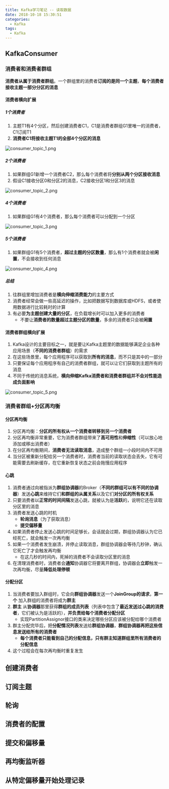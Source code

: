 ```yaml
---
title: Kafka学习笔记 -- 读取数据
date: 2018-10-18 15:30:51
categories:
  - Kafka
tags:
  - Kafka
---
```


## KafkaConsumer

### 消费者和消费者群组
**消费者从属于消费者群组**。一个群组里的消费者**订阅的是同一个主题**，**每个消费者接收主题一部分分区的消息**

#### 消费者横向扩展

##### 1个消费者
1. 主题T1有4个分区，然后创建消费者C1，C1是消费者群组G1里唯一的消费者，C1订阅T1
2. **消费者C1将接收主题T1的全部4个分区的消息**

![consumer_topic_1.png](http://pg67n0yz6.bkt.clouddn.com/consumer_topic_1.png?imageView2/2/w/300)

<!-- more -->

##### 2个消费者
1. 如果群组G1新增一个消费者C2，那么每个消费者将**分别从两个分区接收消息**
2. 假设C1接收分区0和分区2的消息，C2接收分区1和分区3的消息

![consumer_topic_2.png](http://pg67n0yz6.bkt.clouddn.com/consumer_topic_2.png?imageView2/2/w/300)

##### 4个消费者
1. 如果群组G1有4个消费者，那么每个消费者可以分配到一个分区

![consumer_topic_3.png](http://pg67n0yz6.bkt.clouddn.com/consumer_topic_3.png?imageView2/2/w/300)

##### 5个消费者
1. 如果群组G1有5个消费者，**超过主题的分区数量**，那么有1个消费者就会被**闲置**，不会接收到任何消息

![consumer_topic_4.png](http://pg67n0yz6.bkt.clouddn.com/consumer_topic_4.png?imageView2/2/w/300)

##### 总结
1. 往群组里增加消费者是**横向伸缩消费能力**的主要方式
2. 消费者经常会做一些高延迟的操作，比如把数据写到数据库或HDFS，或者使用数据进行比较耗时的计算
3. 有必要**为主题创建大量的分区**，在负载增长时可以加入更多的消费者
    - 不要让**消费者的数量超过主题分区的数量**，多余的消费者只会被**闲置**

#### 消费者群组横向扩展
1. Kafka设计的主要目标之一，就是要让Kafka主题里的数据能够满足企业各种应用场景（**不同的消费者群组**）的需求
2. 在这些场景里，每个应用程序可以获取到**所有的消息**，而不只是其中的一部分
3. 只要保证每个应用程序有自己的消费者群组，就可以让它们获取到主题所有的消息
4. 不同于传统的消息系统，**横向伸缩Kafka消费者和消费者群组并不会对性能造成负面影响**

![consumer_topic_5.png](http://pg67n0yz6.bkt.clouddn.com/consumer_topic_5.png?imageView2/2/w/300)

### 消费者群组+分区再均衡

#### 分区再均衡
1. 分区再均衡：**分区的所有权从一个消费者转移到另一个消费者**
2. 分区再均衡非常重要，它为消费者群组带来了**高可用性**和**伸缩性**（可以放心地添加或移出消费者）
3. 在分区再均衡期间，**消费者无法读取消息**，造成整个群组一小段时间内不可用
4. 当分区被重新分配给另一个消费者时，消费者当前的读取状态会丢失，它有可能需要去刷新缓存，在它重新恢复状态之前会拖慢应用程序

#### 心跳
1. 消费者通过向被指派为**群组协调器**的Broker（**不同的群组可以有不同的协调器**）发送**心跳**来维持它们**和群组的从属关系**以及它们**对分区的所有权关系**
2. 只要消费者以**正常的时间间隔**发送心跳，就被认为是**活跃**的，说明它还在读取分区里的消息
3. 消费者发送心跳的时机
    - **轮询消息**（为了获取消息）
    - **提交偏移量**
4. 如果消费者停止发送心跳的时间足够长，会话就会过期，群组协调器认为它已经死亡，就会触发一次再均衡
5. 如果一个消费者发生崩溃，并停止读取消息，群组协调器会等待几秒钟，确认它死亡了才会触发再均衡
    - 在这几秒的时间内，死掉的消费者不会读取分区里的消息
6. 在清理消费者时，消费者会**通知**协调器它将要离开群组，协调器会**立即**触发一次再均衡，尽量**降低处理停顿**

#### 分配分区
1. 当消费者要加入群组时，它会向**群组协调器**发送一个**JoinGroup的请求**，**第一个** 加入群组的消费者将成为**群主**
2. **群主** 从**协调器**那里获得**群组的成员列表**（列表中包含了**最近发送过心跳的消费者**，它们被认为是活跃的），**并负责给每个消费者分配分区**
    - 实现PartitionAssignor接口的类来决定哪些分区应该被分配给哪个消费者
3. 群主分配完毕后，把**分配情况列表**发送给**群组协调器**，**群组协调器再把这些信息发送给所有的消费者**
    - **每个消费者只能看到自己的分配信息，只有群主知道群组里所有消费者的分配信息**
4. 这个过程会在每次再均衡时重复发生

## 创建消费者

## 订阅主题

## 轮询

## 消费者的配置

## 提交和偏移量

## 再均衡监听器

## 从特定偏移量开始处理记录
<!-- indicate-the-source -->
